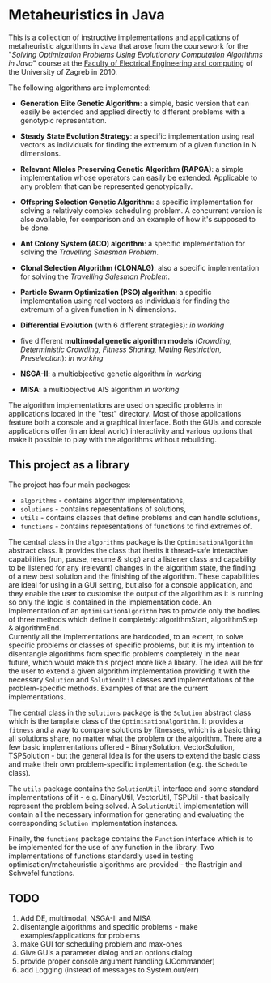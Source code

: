 # Metaheuristics in Java

This is a collection of instructive implementations and applications of metaheuristic algorithms in Java that arose from the coursework for the "_Solving Optimization Problems Using Evolutionary Computation Algorithms in Java_" course at the [Faculty of Electrical Engineering and computing](http://www.fer.unizg.hr) of the University of Zagreb in 2010.

The following algorithms are implemented:

* __Generation Elite Genetic Algorithm__: a simple, basic version that can easily be extended and applied directly to different problems with a genotypic representation.
* __Steady State Evolution Strategy__: a specific implementation using real vectors as individuals for finding the extremum of a given function in N dimensions.
* __Relevant Alleles Preserving Genetic Algorithm (RAPGA)__: a simple implementation whose operators can easily be extended. Applicable to any problem that can be represented genotypically.
* __Offspring Selection Genetic Algorithm__: a specific implementation for solving a relatively complex scheduling problem. A concurrent version is also available, for comparison and an example of how it's supposed to be done.
* __Ant Colony System (ACO) algorithm__: a specific implementation for solving the _Travelling Salesman Problem_.
* __Clonal Selection Algorithm (CLONALG)__: also a specific implementation for solving the _Travelling Salesman Problem_.
* __Particle Swarm Optimization (PSO) algorithm__: a specific implementation using real vectors as individuals for finding the extremum of a given function in N dimensions.

* __Differential Evolution__ (with 6 different strategies): _in working_
* five different __multimodal genetic algorithm models__ (_Crowding, Deterministic Crowding, Fitness Sharing, Mating Restriction, Preselection_): _in working_
* __NSGA-II__: a multiobjective genetic algorithm _in working_
* __MISA__: a multiobjective AIS algorithm _in working_

The algorithm implementations are used on specific problems in applications located in the "test" directory. Most of those applications feature both a console and a graphical interface. Both the GUIs and console applications offer (in an ideal world) interactivity and various options that make it possible to play with the algorithms without rebuilding.

## This project as a library

The project has four main packages:
* ```algorithms``` - contains algorithm implementations,
* ```solutions``` - contains representations of solutions,
* ```utils``` - contains classes that define problems and can handle solutions,
* ```functions``` - contains representations of functions to find extremes of.

The central class in the ```algorithms``` package is the ```OptimisationAlgorithm``` abstract class. It provides the class that iherits it thread-safe interactive capabilities (run, pause, resume & stop) and a listener class and capability to be listened for any (relevant) changes in the algorithm state, the finding of a new best solution and the finishing of the algorithm. These capabilities are ideal for using in a GUI setting, but also for a console application, and they enable the user to customise the output of the algorithm as it is running so only the logic is contained in the implementation code. An implementation of an ```OptimisationAlgorithm``` has to provide only the bodies of three methods which define it completely: algorithmStart, algorithmStep & algorithmEnd.<br>
Currently all the implementations are hardcoded, to an extent, to solve specific problems or classes of specific problems, but it is my intention to disentangle algorithms from specific problems completely in the near future, which would make this project more like a library. The idea will be for the user to extend a given algorithm implementation providing it with the necessary ```Solution``` and ```SolutionUtil``` classes and implementations of the problem-specific methods. Examples of that are the current implementations.

The central class in the ```solutions``` package is the ```Solution``` abstract class which is the tamplate class of the ```OptimisationAlgorithm```. It provides a ```fitness``` and a way to compare solutions by fitnesses, which is a basic thing all solutions share, no matter what the problem or the algorithm. There are a few basic implementations offered - BinarySolution, VectorSolution, TSPSolution - but the general idea is for the users to extend the basic class and make their own problem-specific implementation (e.g. the ```Schedule``` class).

The ```utils``` package contains the ```SolutionUtil``` interface and some standard implementations of it - e.g. BinaryUtil, VectorUtil, TSPUtil - that basically represent the problem being solved. A ```SolutionUtil``` implementation will contain all the necessary information for generating and evaluating the corresponding ```Solution``` implementation instances.

Finally, the ```functions``` package contains the ```Function``` interface which is to be implemented for the use of any function in the library. Two implementations of functions standardly used in testing optimisation/metaheuristic algorithms are provided - the Rastrigin and Schwefel functions.

## TODO

1. Add DE, multimodal, NSGA-II and MISA
1. disentangle algorithms and specific problems - make examples/applications for problems
1. make GUI for scheduling problem and max-ones
1. Give GUIs a parameter dialog and an options dialog
1. provide proper console argument handling (JCommander)
1. add Logging (instead of messages to System.out/err)
